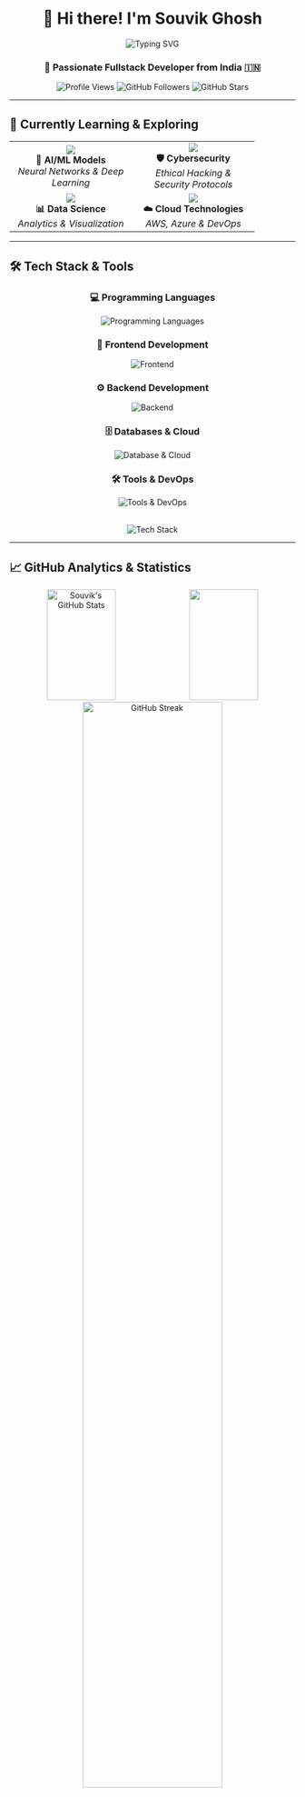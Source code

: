 <div align="center">
  
# 👋 Hi there! I'm **Souvik Ghosh**

<img src="https://readme-typing-svg.demolab.com?font=Fira+Code&size=22&duration=3000&pause=1000&color=36BCF7&center=true&vCenter=true&width=600&lines=Passionate+Fullstack+Developer;AI%2FML+Enthusiast;Cybersecurity+Explorer;Open+Source+Contributor;Problem+Solver+%26+Innovator" alt="Typing SVG" />

### 🚀 **Passionate Fullstack Developer from India** 🇮🇳

<p>
  <img src="https://komarev.com/ghpvc/?username=souvikghosh777&color=blueviolet&style=for-the-badge&label=Profile+Views" alt="Profile Views"/>
  <img src="https://img.shields.io/github/followers/souvikghosh777?label=Followers&style=for-the-badge&color=blue" alt="GitHub Followers"/>
  <img src="https://img.shields.io/github/stars/souvikghosh777?label=Stars&style=for-the-badge&color=yellow" alt="GitHub Stars"/>
</p>

</div>

---

## 🌱 **Currently Learning & Exploring**

<div align="center">

<table>
<tr>
<td align="center" width="200">
<img src="https://img.icons8.com/nolan/64/artificial-intelligence.png"/>
<br><strong>🤖 AI/ML Models</strong>
<br><em>Neural Networks & Deep Learning</em>
</td>
<td align="center" width="200">
<img src="https://img.icons8.com/nolan/64/security-shield-green.png"/>
<br><strong>🛡️ Cybersecurity</strong>
<br><em>Ethical Hacking & Security Protocols</em>
</td>
</tr>
<tr>
<td align="center" width="200">
<img src="https://img.icons8.com/nolan/64/combo-chart.png"/>
<br><strong>📊 Data Science</strong>
<br><em>Analytics & Visualization</em>
</td>
<td align="center" width="200">
<img src="https://img.icons8.com/nolan/64/cloud.png"/>
<br><strong>☁️ Cloud Technologies</strong>
<br><em>AWS, Azure & DevOps</em>
</td>
</tr>
</table>

</div>

---

## 🛠️ **Tech Stack & Tools**

<div align="center">

### 💻 **Programming Languages**
<p>
  <img src="https://skillicons.dev/icons?i=python,js,ts,java,cpp,c,php,go" alt="Programming Languages"/>
</p>

### 🎨 **Frontend Development**
<p>
  <img src="https://skillicons.dev/icons?i=react,nextjs,html,css,tailwind,bootstrap,vue,angular" alt="Frontend"/>
</p>

### ⚙️ **Backend Development**
<p>
  <img src="https://skillicons.dev/icons?i=nodejs,express,django,flask,spring,fastapi,graphql,firebase" alt="Backend"/>
</p>

### 🗄️ **Databases & Cloud**
<p>
  <img src="https://skillicons.dev/icons?i=mongodb,mysql,postgresql,redis,aws,azure,gcp,docker" alt="Database & Cloud"/>
</p>

### 🛠️ **Tools & DevOps**
<p>
  <img src="https://skillicons.dev/icons?i=git,github,vscode,postman,figma,linux,bash,kubernetes" alt="Tools & DevOps"/>
</p>

</div>

<br>

<div align="center">
  <img src="https://github-readme-tech-stack.vercel.app/api/cards?title=Tech%20Stack&lineCount=3&theme=github_dark&bg=0D1117&badge=0969DA&border=21262D&titleColor=C9D1D9&line1=python%2Cpython%2C3776AB%3Bjavascript%2Cjavascript%2CF7DF1E%3Breact%2Creact%2C61DAFB%3B&line2=nodejs%2Cnode.js%2C339933%3Bmongodb%2Cmongodb%2C47A248%3Bdocker%2Cdocker%2C2496ED%3B&line3=aws%2Caws%2CFF9900%3Bgit%2Cgit%2CF05032%3Blinux%2Clinux%2CFCC624%3B" alt="Tech Stack" />
</div>

---

## 📈 **GitHub Analytics & Statistics**

<div align="center">

<img width="49%" height="195px" src="https://github-readme-stats.vercel.app/api?username=souvikghosh777&show_icons=true&count_private=true&hide_border=true&title_color=00b4d8&icon_color=00b4d8&text_color=c9d1d9&bg_color=0d1117" alt="Souvik's GitHub Stats" />

<img width="49%" height="195px" src="https://github-readme-stats.vercel.app/api/top-langs/?username=souvikghosh777&layout=compact&hide_border=true&title_color=00b4d8&text_color=c9d1d9&bg_color=0d1117" />

</div>

<div align="center">
  <img width="70%" src="https://github-readme-streak-stats.herokuapp.com/?user=souvikghosh777&theme=tokyonight&hide_border=true&stroke=0000&ring=00b4d8&fire=00b4d8&currStreakLabel=00b4d8" alt="GitHub Streak" />
</div>

<br>

<div align="center">
  <img src="https://github-readme-activity-graph.vercel.app/graph?username=souvikghosh777&theme=tokyo-night&hide_border=true&area=true" width="100%"/>
</div>

<br>

<div align="center">
  
### 📊 **Weekly Development Breakdown**

<!--START_SECTION:waka-->
```text
JavaScript   8 hrs 15 mins   ████████████░░░░░░░░░░░░░   48.2%
Python       4 hrs 30 mins   ██████░░░░░░░░░░░░░░░░░░░   26.3%
TypeScript   2 hrs 45 mins   ████░░░░░░░░░░░░░░░░░░░░░   16.1%
CSS          1 hr 20 mins    ██░░░░░░░░░░░░░░░░░░░░░░░   7.8%
JSON         15 mins         ░░░░░░░░░░░░░░░░░░░░░░░░░   1.6%
```
<!--END_SECTION:waka-->

</div>

---

## 🤝 **Connect with Me**

<div align="center">

<a href="https://linkedin.com/in/souvikghosh777" target="_blank">
<img src="https://img.shields.io/badge/LinkedIn-0077B5?style=for-the-badge&logo=linkedin&logoColor=white&labelColor=0077B5" alt="LinkedIn"/>
</a>
<a href="https://instagram.com/souvikghosh777" target="_blank">
<img src="https://img.shields.io/badge/Instagram-E4405F?style=for-the-badge&logo=instagram&logoColor=white&labelColor=E4405F" alt="Instagram"/>
</a>
<a href="https://stackoverflow.com/users/souvikghosh777" target="_blank">
<img src="https://img.shields.io/badge/Stack_Overflow-FE7A16?style=for-the-badge&logo=stack-overflow&logoColor=white&labelColor=FE7A16" alt="Stack Overflow"/>
</a>
<a href="https://leetcode.com/souvikghosh777" target="_blank">
<img src="https://img.shields.io/badge/LeetCode-000000?style=for-the-badge&logo=LeetCode&logoColor=d16c06&labelColor=000000" alt="LeetCode"/>
</a>

<br><br>

<a href="https://github.com/souvikghosh777" target="_blank">
<img src="https://img.shields.io/badge/GitHub-100000?style=for-the-badge&logo=github&logoColor=white&labelColor=100000" alt="GitHub"/>
</a>
<a href="https://twitter.com/souvikghosh777" target="_blank">
<img src="https://img.shields.io/badge/Twitter-1DA1F2?style=for-the-badge&logo=twitter&logoColor=white&labelColor=1DA1F2" alt="Twitter"/>
</a>
<a href="mailto:souvikghosh777@gmail.com" target="_blank">
<img src="https://img.shields.io/badge/Gmail-D14836?style=for-the-badge&logo=gmail&logoColor=white&labelColor=D14836" alt="Gmail"/>
</a>
<a href="https://discord.gg/souvikghosh777" target="_blank">
<img src="https://img.shields.io/badge/Discord-7289DA?style=for-the-badge&logo=discord&logoColor=white&labelColor=7289DA" alt="Discord"/>
</a>

</div>

<div align="center">
  
### 💬 **Let's Chat!**
  
<img src="https://media.giphy.com/media/LnQjpWaON8nhr21vNW/giphy.gif" width="60"> <em><b>I love connecting with different people</b> so if you want to say <b>hi, I'll be happy to meet you more!</b> :)</em>

</div>

---

## 💼 **About Me & What I Do**

<div align="center">

<img align="right" alt="Coding" width="400" src="https://media.giphy.com/media/qgQUggAC3Pfv687qPC/giphy.gif">

</div>

```yaml
name: Souvik Ghosh
located_in: India
current_job: Fullstack Developer
education:
  [
    "Self-Taught Developer",
    "AI/ML Enthusiast",
    "Cybersecurity Explorer"
  ]
company: Freelance & Open Source

fields_of_interests:
  [
    "Web Development",
    "Machine Learning",
    "Cybersecurity",
    "Mobile Development",
    "DevOps & Cloud"
  ]
  
technical_background:
  [
    "Fullstack Web Development",
    "AI/ML Model Development", 
    "Database Design & Management",
    "Cloud Architecture & Deployment"
  ]
  
currently_learning: ["Advanced ML Algorithms", "Cloud Security", "Blockchain"]
2024_goals: ["Contribute to Major Open Source", "Build AI-Powered SaaS", "Master Cloud Architecture"]
hobbies: ["Gaming", "Reading Tech Blogs", "Contributing to OSS", "Problem Solving"]
```

### 🎯 **Quick Facts**
- 🔭 Currently working on **AI/ML projects** and **cybersecurity tools**
- 🌱 Learning **advanced machine learning algorithms** and **cloud security**
- 👯 Looking to collaborate on **open source projects** and **innovative web applications**
- 💬 Ask me about **fullstack development**, **Python**, **JavaScript**, or **cybersecurity**
- 📫 Reach me at: **souvikghosh777@gmail.com**
- ⚡ Fun fact: I love solving complex algorithms and contributing to the developer community!
- 🎮 When not coding: Gaming, Reading, or Exploring new technologies

---

## 🎯 **Current Focus**

```javascript
const souvik = {
    code: ["JavaScript", "Python", "TypeScript", "Java", "C++"],
    technologies: {
        frontEnd: {
            js: ["React", "Next.js"],
            css: ["Bootstrap", "Tailwind CSS"]
        },
        backEnd: {
            js: ["Node.js", "Express"],
            python: ["Django", "Flask"],
            java: ["Spring Boot"]
        },
        databases: ["MongoDB", "MySQL", "PostgreSQL"],
        devOps: ["Docker", "AWS", "Azure"],
        tools: ["Git", "VS Code", "Postman"]
    },
    currentLearning: ["Machine Learning", "Cybersecurity", "Cloud Computing"],
    futureGoals: ["Contribute to major open source projects", "Build AI-powered applications"]
};
```

---

## 🎵 **Spotify Playing**

<div align="center">

[![Spotify](https://novatorem-souvikghosh777.vercel.app/api/spotify)](https://open.spotify.com/user/souvikghosh777)

</div>

---

## 🐍 **GitHub Contribution Snake**

<div align="center">
  
![Snake animation](https://github.com/souvikghosh777/souvikghosh777/blob/output/github-contribution-grid-snake.svg)

</div>

---

## 📝 **Latest Blog Posts**

<!-- BLOG-POST-LIST:START -->
- [Building Scalable Web Applications with MERN Stack](https://dev.to/souvikghosh777)
- [Introduction to Machine Learning with Python](https://medium.com/@souvikghosh777)
- [Cybersecurity Best Practices for Developers](https://hashnode.com/@souvikghosh777)
- [Cloud Computing: A Beginner's Guide](https://dev.to/souvikghosh777)
<!-- BLOG-POST-LIST:END -->

---

<div align="center">

### 🌟 **"Code is like humor. When you have to explain it, it's bad."** 🌟

<img src="https://quotes-github-readme.vercel.app/api?type=horizontal&theme=tokyonight" alt="Random Dev Quote"/>

<br><br>

**Thanks for visiting my profile! Let's build something amazing together! 🚀**

<img src="https://media.giphy.com/media/jpVnC65DmYeyRL4LHS/giphy.gif" width="20%">

<br>

![Visitor Badge](https://visitor-badge.laobi.icu/badge?page_id=souvikghosh777.souvikghosh777&left_color=6366f1&right_color=8b5cf6&left_text=Profile%20Views)

<br>

### ⭐ **Star this repository if you find it helpful!** ⭐

</div>
